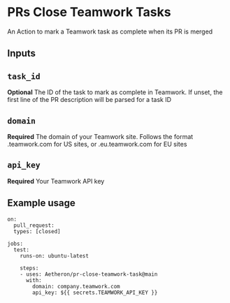 # PRs Close Teamwork Tasks

An Action to mark a Teamwork task as complete when its PR is merged

## Inputs

## `task_id`

**Optional** The ID of the task to mark as complete in Teamwork. If unset, the first line of the PR description will be parsed for a task ID

## `domain`

**Required** The domain of your Teamwork site. Follows the format <company>.teamwork.com for US sites, or <company>.eu.teamwork.com for EU sites

## `api_key`

**Required** Your Teamwork API key

## Example usage

```
on:
  pull_request:
  types: [closed]

jobs:
  test:
    runs-on: ubuntu-latest

    steps:
    - uses: Aetheron/pr-close-teamwork-task@main
      with:
        domain: company.teamwork.com
        api_key: ${{ secrets.TEAMWORK_API_KEY }}
```
